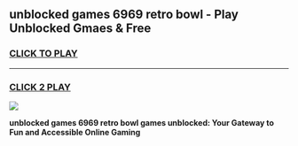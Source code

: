 
## unblocked games 6969 retro bowl - Play Unblocked Gmaes & Free
<h3>
<a href="https://news.freeplayer.one?title=unblocked_games_6969_retro_bowl&ref=16F">CLICK TO PLAY</a></h3>
<hr>

<h3>
<a href="https://news.freeplayer.one?title=unblocked_games_6969_retro_bowl&ref=16F">CLICK 2 PLAY</a>
  
</h3>

<a href="https://news.freeplayer.one?title=unblocked_games_6969_retro_bowl&ref=16F/"><img src="https://clearcache.store/games.png"></a>


**unblocked games 6969 retro bowl games unblocked: Your Gateway to Fun and Accessible Online Gaming**
